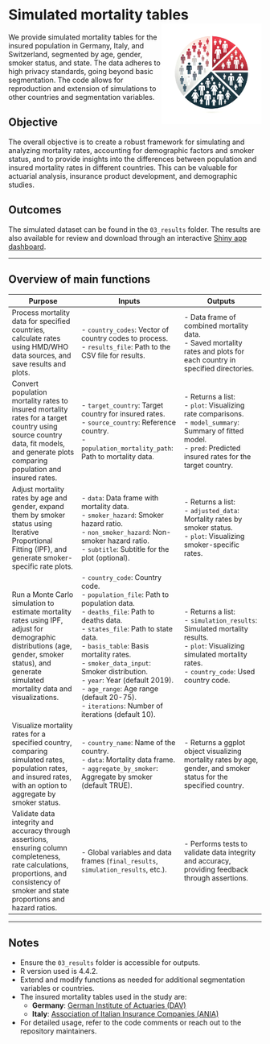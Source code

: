 # Simulated mortality tables <img src="logo.png" align="right" width="200"/>
 
We provide simulated mortality tables for the insured population in Germany, Italy, and Switzerland, segmented by age, gender, smoker status, and state. The data adheres to high privacy standards, going beyond basic segmentation. The code allows for reproduction and extension of simulations to other countries and segmentation variables.

## Objective

The overall objective is to create a robust framework for simulating and analyzing mortality rates, accounting for demographic factors and smoker status, and to provide insights into the differences between population and insured mortality rates in different countries. This can be valuable for actuarial analysis, insurance product development, and demographic studies.

## Outcomes

The simulated dataset can be found in the `03_results` folder. The results are also available for review and download through an interactive [Shiny app dashboard](https://advancedmortalitymodeling.shinyapps.io/simulate_mortality_tables_v1/).

---
## Overview of main functions

| **Purpose**                                                                                                                                                                                                                       | **Inputs**                                                                                                                                                                                   | **Outputs**                                                                                                                                                                                                                      |
|-----------------------------------------------------------------------------------------------------------------------------------------------------------------------------------------------------------------------------------|-----------------------------------------------------------------------------------------------------------------------------------------------------------------------------------------------|----------------------------------------------------------------------------------------------------------------------------------------------------------------------------------------------------------------------------------|
| Process mortality data for specified countries, calculate rates using HMD/WHO data sources, and save results and plots.                                                                                                          | - `country_codes`: Vector of country codes to process. <br> - `results_file`: Path to the CSV file for results.                                                                                | - Data frame of combined mortality data. <br> - Saved mortality rates and plots for each country in specified directories.                                                                                                      |
| Convert population mortality rates to insured mortality rates for a target country using source country data, fit models, and generate plots comparing population and insured rates.                                              | - `target_country`: Target country for insured rates. <br> - `source_country`: Reference country. <br> - `population_mortality_path`: Path to mortality data.                                 | - Returns a list: <br> - `plot`: Visualizing rate comparisons. <br> - `model_summary`: Summary of fitted model. <br> - `pred`: Predicted insured rates for the target country.                                                  |
| Adjust mortality rates by age and gender, expand them by smoker status using Iterative Proportional Fitting (IPF), and generate smoker-specific rate plots.                                                                      | - `data`: Data frame with mortality data. <br> - `smoker_hazard`: Smoker hazard ratio. <br> - `non_smoker_hazard`: Non-smoker hazard ratio. <br> - `subtitle`: Subtitle for the plot (optional). | - Returns a list: <br> - `adjusted_data`: Mortality rates by smoker status. <br> - `plot`: Visualizing smoker-specific rates.                                                                                                  |
| Run a Monte Carlo simulation to estimate mortality rates using IPF, adjust for demographic distributions (age, gender, smoker status), and generate simulated mortality data and visualizations.                                  | - `country_code`: Country code. <br> - `population_file`: Path to population data. <br> - `deaths_file`: Path to deaths data. <br> - `states_file`: Path to state data. <br> - `basis_table`: Basis mortality rates. <br> - `smoker_data_input`: Smoker distribution. <br> - `year`: Year (default 2019). <br> - `age_range`: Age range (default 20-75). <br> - `iterations`: Number of iterations (default 10). | - Returns a list: <br> - `simulation_results`: Simulated mortality results. <br> - `plot`: Visualizing simulated mortality rates. <br> - `country_code`: Used country code.                                                     |
| Visualize mortality rates for a specified country, comparing simulated rates, population rates, and insured rates, with an option to aggregate by smoker status.                                                                 | - `country_name`: Name of the country. <br> - `data`: Mortality data frame. <br> - `aggregate_by_smoker`: Aggregate by smoker (default TRUE).                                                  | - Returns a ggplot object visualizing mortality rates by age, gender, and smoker status for the specified country.                                                                                                             |
| Validate data integrity and accuracy through assertions, ensuring column completeness, rate calculations, proportions, and consistency of smoker and state proportions and hazard ratios.                                         | - Global variables and data frames (`final_results`, `simulation_results`, etc.).                                                                                                              | - Performs tests to validate data integrity and accuracy, providing feedback through assertions.                                                                                                                              |

---

## Notes

- Ensure the `03_results` folder is accessible for outputs.
- R version used is 4.4.2.
- Extend and modify functions as needed for additional segmentation variables or countries.
- The insured mortality tables used in the study are:
  - **Germany**: [German Institute of Actuaries (DAV)](https://aktuar.de/de/wissen/fachinformationen/detail/raucher-und-nichtrauchersterbetafeln-fuer-lebensversicherungen-mit-todesfallcharakter/)
  - **Italy**: [Association of Italian Insurance Companies (ANIA)](https://www.ordineattuari.it/articoli/news/2014/2/studio-ania-su-nuove-basi-demografiche/)
- For detailed usage, refer to the code comments or reach out to the repository maintainers.














